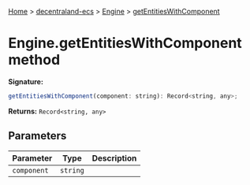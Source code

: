 [Home](./index) &gt; [decentraland-ecs](./decentraland-ecs.md) &gt; [Engine](./decentraland-ecs.engine.md) &gt; [getEntitiesWithComponent](./decentraland-ecs.engine.getentitieswithcomponent.md)

# Engine.getEntitiesWithComponent method


**Signature:**
```javascript
getEntitiesWithComponent(component: string): Record<string, any>;
```
**Returns:** `Record<string, any>`

## Parameters

|  Parameter | Type | Description |
|  --- | --- | --- |
|  `component` | `string` |  |

